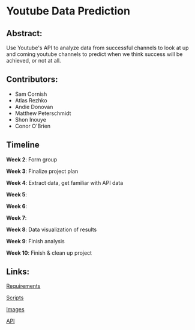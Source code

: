 # Youtube Data Prediction

## Abstract:
Use Youtube's API to analyze data from successful channels to look at up and coming youtube channels to predict when we think success will be achieved, or not at all. 
 

## Contributors:
* Sam Cornish
* Atlas Rezhko
* Andie Donovan
* Matthew Peterschmidt
* Shon Inouye
* Conor O'Brien


## Timeline 
**Week 2**: Form group 

**Week 3**: Finalize project plan

**Week 4**: Extract data, get familiar with API data

**Week 5**: 

**Week 6**: 

**Week 7**: 

**Week 8**: Data visualization of results

**Week 9**: Finish analysis

**Week 10**: Finish & clean up project



## Links:
[Requirements](https://github.com/UCSB-dataScience-ProjectGroup/youtube)

[Scripts](https://github.com/UCSB-dataScience-ProjectGroup/youtube)

[Images](https://github.com/UCSB-dataScience-ProjectGroup/youtube)

[API](https://developers.google.com/youtube/v3/)
